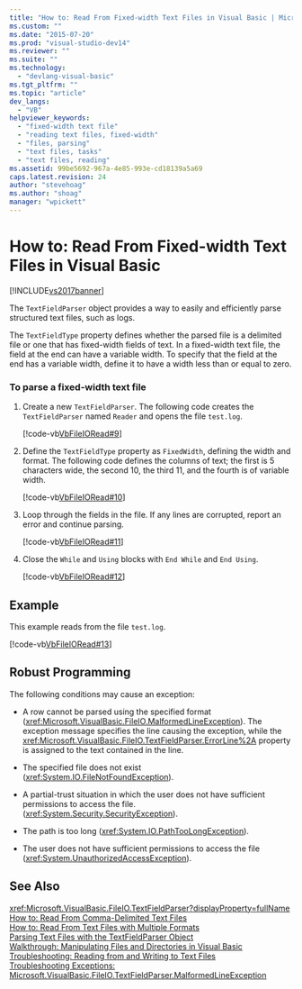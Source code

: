 ```yaml
---
title: "How to: Read From Fixed-width Text Files in Visual Basic | Microsoft Docs"
ms.custom: ""
ms.date: "2015-07-20"
ms.prod: "visual-studio-dev14"
ms.reviewer: ""
ms.suite: ""
ms.technology: 
  - "devlang-visual-basic"
ms.tgt_pltfrm: ""
ms.topic: "article"
dev_langs: 
  - "VB"
helpviewer_keywords: 
  - "fixed-width text file"
  - "reading text files, fixed-width"
  - "files, parsing"
  - "text files, tasks"
  - "text files, reading"
ms.assetid: 99be5692-967a-4e85-993e-cd18139a5a69
caps.latest.revision: 24
author: "stevehoag"
ms.author: "shoag"
manager: "wpickett"
---
```

# How to: Read From Fixed-width Text Files in Visual Basic
[!INCLUDE[vs2017banner](../../../../includes/vs2017banner.md)]

The `TextFieldParser` object provides a way to easily and efficiently parse structured text files, such as logs.  
  
 The `TextFieldType` property defines whether the parsed file is a delimited file or one that has fixed-width fields of text. In a fixed-width text file, the field at the end can have a variable width. To specify that the field at the end has a variable width, define it to have a width less than or equal to zero.  
  
### To parse a fixed-width text file  
  
1.  Create a new `TextFieldParser`. The following code creates the `TextFieldParser` named `Reader` and opens the file `test.log`.  
  
     [!code-vb[VbFileIORead#9](../../../../samples/snippets/visualbasic/VS_Snippets_VBCSharp/VbFileIORead/VB/Class1.vb#9)]  
  
2.  Define the `TextFieldType` property as `FixedWidth`, defining the width and format. The following code defines the columns of text; the first is 5 characters wide, the second 10, the third 11, and the fourth is of variable width.  
  
     [!code-vb[VbFileIORead#10](../../../../samples/snippets/visualbasic/VS_Snippets_VBCSharp/VbFileIORead/VB/Class1.vb#10)]  
  
3.  Loop through the fields in the file. If any lines are corrupted, report an error and continue parsing.  
  
     [!code-vb[VbFileIORead#11](../../../../samples/snippets/visualbasic/VS_Snippets_VBCSharp/VbFileIORead/VB/Class1.vb#11)]  
  
4.  Close the `While` and `Using` blocks with `End While` and `End Using`.  
  
     [!code-vb[VbFileIORead#12](../../../../samples/snippets/visualbasic/VS_Snippets_VBCSharp/VbFileIORead/VB/Class1.vb#12)]  
  
## Example  
 This example reads from the file `test.log`.  
  
 [!code-vb[VbFileIORead#13](../../../../samples/snippets/visualbasic/VS_Snippets_VBCSharp/VbFileIORead/VB/Class1.vb#13)]  
  
## Robust Programming  
 The following conditions may cause an exception:  
  
-   A row cannot be parsed using the specified format (<xref:Microsoft.VisualBasic.FileIO.MalformedLineException>). The exception message specifies the line causing the exception, while the <xref:Microsoft.VisualBasic.FileIO.TextFieldParser.ErrorLine%2A> property is assigned to the text contained in the line.  
  
-   The specified file does not exist (<xref:System.IO.FileNotFoundException>).  
  
-   A partial-trust situation in which the user does not have sufficient permissions to access the file. (<xref:System.Security.SecurityException>).  
  
-   The path is too long (<xref:System.IO.PathTooLongException>).  
  
-   The user does not have sufficient permissions to access the file (<xref:System.UnauthorizedAccessException>).  
  
## See Also  
 <xref:Microsoft.VisualBasic.FileIO.TextFieldParser?displayProperty=fullName>   
 [How to: Read From Comma-Delimited Text Files](../../../../visual-basic/developing-apps/programming/drives-directories-files/how-to-read-from-comma-delimited-text-files.md)   
 [How to: Read From Text Files with Multiple Formats](../../../../visual-basic/developing-apps/programming/drives-directories-files/how-to-read-from-text-files-with-multiple-formats.md)   
 [Parsing Text Files with the TextFieldParser Object](../../../../visual-basic/developing-apps/programming/drives-directories-files/parsing-text-files-with-the-textfieldparser-object.md)   
 [Walkthrough: Manipulating Files and Directories in Visual Basic](../../../../visual-basic/developing-apps/programming/drives-directories-files/walkthrough-manipulating-files-and-directories.md)   
 [Troubleshooting: Reading from and Writing to Text Files](../../../../visual-basic/developing-apps/programming/drives-directories-files/troubleshooting-reading-from-and-writing-to-text-files.md)   
 [Troubleshooting Exceptions: Microsoft.VisualBasic.FileIO.TextFieldParser.MalformedLineException](http://msdn.microsoft.com/library/d780b8cc-c3f1-45ed-8f8e-3f8728a4b770)